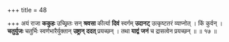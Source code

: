 +++
title = 48

+++
अयं राजा **ककुहः** उच्छ्रितः सन् **श्रवसा** कीर्त्या **दिवं** स्वर्गम् **उदानट्** उत्कृष्टतरं व्याप्नोत् । किं कुर्वन् । **चतुर्युजः** चतुर्भिः स्वर्णभारैर्युक्तान् **उष्ट्रान्** **ददत्** प्रयच्छन् । तथा **याद्वं** **जनं** च द्रासत्वेन प्रयच्छन् ॥ ॥ १७ ॥